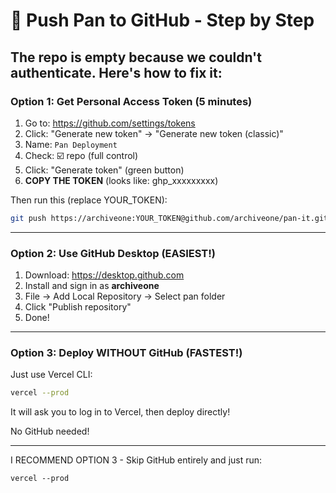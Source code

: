 # 🔑 Push Pan to GitHub - Step by Step

## The repo is empty because we couldn't authenticate. Here's how to fix it:

### Option 1: Get Personal Access Token (5 minutes)

1. Go to: https://github.com/settings/tokens
2. Click: "Generate new token" → "Generate new token (classic)"
3. Name: `Pan Deployment`
4. Check: ☑️ repo (full control)
5. Click: "Generate token" (green button)
6. **COPY THE TOKEN** (looks like: ghp_xxxxxxxxx)

Then run this (replace YOUR_TOKEN):
```bash
git push https://archiveone:YOUR_TOKEN@github.com/archiveone/pan-it.git main
```

---

### Option 2: Use GitHub Desktop (EASIEST!)

1. Download: https://desktop.github.com
2. Install and sign in as **archiveone**
3. File → Add Local Repository → Select pan folder
4. Click "Publish repository"
5. Done!

---

### Option 3: Deploy WITHOUT GitHub (FASTEST!)

Just use Vercel CLI:
```bash
vercel --prod
```

It will ask you to log in to Vercel, then deploy directly!

No GitHub needed!

---

I RECOMMEND OPTION 3 - Skip GitHub entirely and just run:
```
vercel --prod
```

